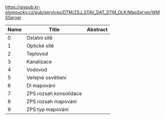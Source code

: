 https://gispub.kr-olomoucky.cz/pub/services/DTM/ZSJ_STAV_DAT_DTM_OLK/MapServer/WMSServer

|Name|Title|Abstract|
|--|--|--|
|0|Ostatní sítě||
|1|Optické sítě||
|2|Teplovod||
|3|Kanalizace||
|4|Vodovod||
|5|Veřejné osvětlení||
|6|DI mapování||
|7|ZPS rozsah konsolidace||
|8|ZPS rozsah mapování||
|9|ZPS typ mapování||
